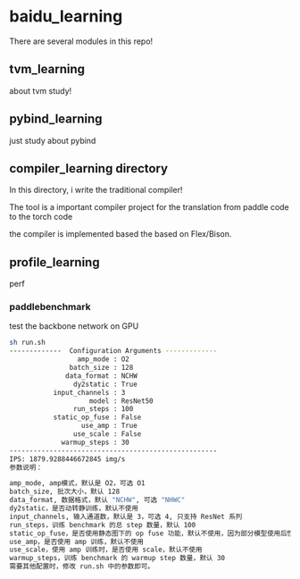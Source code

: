 # baidu_learning

There are several modules in this repo!

## tvm_learning
about tvm study!

## pybind_learning

just study about pybind 

## compiler_learning directory

In this directory, i write the traditional compiler!

The tool is a important compiler project for the translation from paddle code to the torch code

the compiler is implemented based the based on Flex/Bison.

## profile_learning
perf

### paddlebenchmark
test the backbone network on GPU
```bash
sh run.sh
-------------  Configuration Arguments -------------
                 amp_mode : O2
               batch_size : 128
              data_format : NCHW
                dy2static : True
           input_channels : 3
                    model : ResNet50
                run_steps : 100
           static_op_fuse : False
                  use_amp : True
                use_scale : False
             warmup_steps : 30
----------------------------------------------------
IPS: 1879.9288446672845 img/s
参数说明：

amp_mode, amp模式，默认是 O2，可选 O1
batch_size, 批次大小，默认 128
data_format, 数据格式，默认 "NCHW", 可选 "NHWC"
dy2static，是否动转静训练，默认不使用
input_channels, 输入通道数，默认是 3，可选 4, 只支持 ResNet 系列
run_steps，训练 benchmark 的总 step 数量，默认 100
static_op_fuse，是否使用静态图下的 op fuse 功能，默认不使用，因为部分模型使用后性能会下降
use_amp，是否使用 amp 训练，默认不使用
use_scale，使用 amp 训练时，是否使用 scale，默认不使用
warmup_steps，训练 benchmark 的 warmup step 数量，默认 30
需要其他配置时，修改 run.sh 中的参数即可。

```